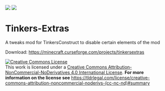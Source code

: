 [![](http://cf.way2muchnoise.eu/full_tinkersextras_downloads.svg)](https://minecraft.curseforge.com/projects/tinkersextras) [![](http://cf.way2muchnoise.eu/versions/Minecraft_tinkersextras_all.svg)](https://minecraft.curseforge.com/projects/tinkersextras)

# Tinkers-Extras
A tweaks mod for TinkersConstruct to disable certain elements of the mod

Download: https://minecraft.curseforge.com/projects/tinkersextras

<a rel="license" href="http://creativecommons.org/licenses/by-nc-nd/4.0/"><img alt="Creative Commons License" style="border-width:0" src="https://i.creativecommons.org/l/by-nc-nd/4.0/88x31.png" /></a><br />This work is licensed under a <a rel="license" href="http://creativecommons.org/licenses/by-nc-nd/4.0/">Creative Commons Attribution-NonCommercial-NoDerivatives 4.0 International License</a>. **For more information on the license see** https://tldrlegal.com/license/creative-commons-attribution-noncommercial-noderivs-(cc-nc-nd)#summary

